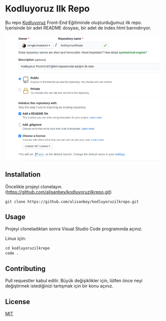 # Kodluyoruz Ilk Repo

Bu repo [Kodluyoruz](https://kodluyoruz.org) Front-End Eğitiminde oluşturduğumuz ilk repo. İçerisinde bir adet README dosyası, bir adet de index.html barındırıyor.

![gorsel](https://raw.githubusercontent.com/Kodluyoruz/taskforce/main/git/odev1/figures/github.png)

## Installation

Öncelikle projeyi clonelayın. (https://github.com/alisanbey/kodluyoruzilkrepo.git)

```
git clone https://github.com/alisanbey/kodluyoruzilkrepo.git
```
## Usage

Projeyi cloneladıktan sonra Visual Studio Code programında açınız.

Linux için:
````
cd kodluyoruzilkrepo
code .
````
## Contributing

Pull requestler kabul edilir. Büyük değişiklikler 
için, lütfen önce neyi değiştirmek istediğinizi tartışmak için bir konu açınız.

## License

[MIT](https://choosealicense.com/licenses/mit/)